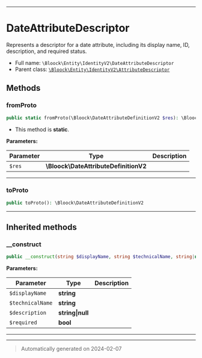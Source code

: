 ***

# DateAttributeDescriptor

Represents a descriptor for a date attribute, including its display name, ID, description, and required status.



* Full name: `\Bloock\Entity\IdentityV2\DateAttributeDescriptor`
* Parent class: [`\Bloock\Entity\IdentityV2\AttributeDescriptor`](./AttributeDescriptor.md)




## Methods


### fromProto



```php
public static fromProto(\Bloock\DateAttributeDefinitionV2 $res): \Bloock\Entity\IdentityV2\DateAttributeDescriptor
```



* This method is **static**.




**Parameters:**

| Parameter | Type | Description |
|-----------|------|-------------|
| `$res` | **\Bloock\DateAttributeDefinitionV2** |  |





***

### toProto



```php
public toProto(): \Bloock\DateAttributeDefinitionV2
```












***


## Inherited methods


### __construct



```php
public __construct(string $displayName, string $technicalName, string|null $description, bool $required): mixed
```








**Parameters:**

| Parameter | Type | Description |
|-----------|------|-------------|
| `$displayName` | **string** |  |
| `$technicalName` | **string** |  |
| `$description` | **string&#124;null** |  |
| `$required` | **bool** |  |





***


***
> Automatically generated on 2024-02-07
